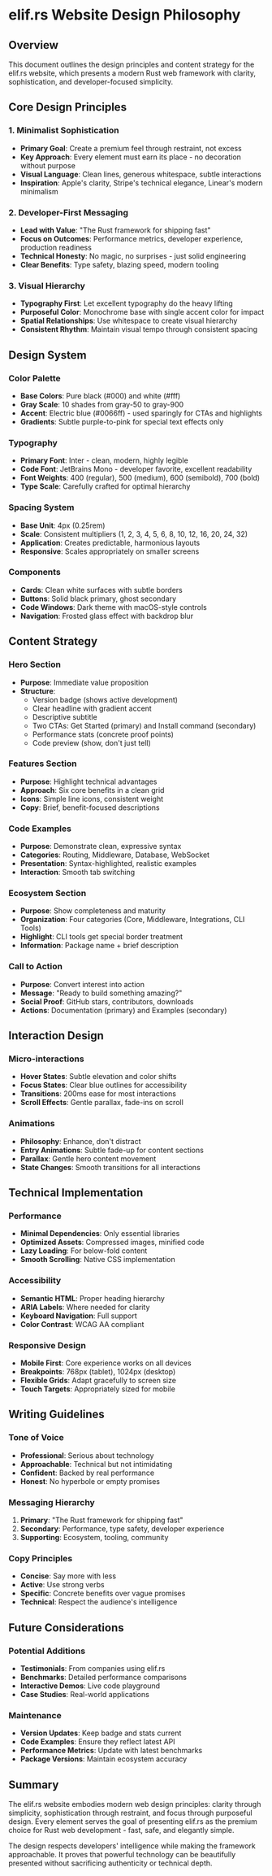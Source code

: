 # elif.rs Website Design Philosophy

## Overview
This document outlines the design principles and content strategy for the elif.rs website, which presents a modern Rust web framework with clarity, sophistication, and developer-focused simplicity.

## Core Design Principles

### 1. **Minimalist Sophistication**
- **Primary Goal**: Create a premium feel through restraint, not excess
- **Key Approach**: Every element must earn its place - no decoration without purpose
- **Visual Language**: Clean lines, generous whitespace, subtle interactions
- **Inspiration**: Apple's clarity, Stripe's technical elegance, Linear's modern minimalism

### 2. **Developer-First Messaging**
- **Lead with Value**: "The Rust framework for shipping fast"
- **Focus on Outcomes**: Performance metrics, developer experience, production readiness
- **Technical Honesty**: No magic, no surprises - just solid engineering
- **Clear Benefits**: Type safety, blazing speed, modern tooling

### 3. **Visual Hierarchy**
- **Typography First**: Let excellent typography do the heavy lifting
- **Purposeful Color**: Monochrome base with single accent color for impact
- **Spatial Relationships**: Use whitespace to create visual hierarchy
- **Consistent Rhythm**: Maintain visual tempo through consistent spacing

## Design System

### Color Palette
- **Base Colors**: Pure black (#000) and white (#fff)
- **Gray Scale**: 10 shades from gray-50 to gray-900
- **Accent**: Electric blue (#0066ff) - used sparingly for CTAs and highlights
- **Gradients**: Subtle purple-to-pink for special text effects only

### Typography
- **Primary Font**: Inter - clean, modern, highly legible
- **Code Font**: JetBrains Mono - developer favorite, excellent readability
- **Font Weights**: 400 (regular), 500 (medium), 600 (semibold), 700 (bold)
- **Type Scale**: Carefully crafted for optimal hierarchy

### Spacing System
- **Base Unit**: 4px (0.25rem)
- **Scale**: Consistent multipliers (1, 2, 3, 4, 5, 6, 8, 10, 12, 16, 20, 24, 32)
- **Application**: Creates predictable, harmonious layouts
- **Responsive**: Scales appropriately on smaller screens

### Components
- **Cards**: Clean white surfaces with subtle borders
- **Buttons**: Solid black primary, ghost secondary
- **Code Windows**: Dark theme with macOS-style controls
- **Navigation**: Frosted glass effect with backdrop blur

## Content Strategy

### Hero Section
- **Purpose**: Immediate value proposition
- **Structure**:
  - Version badge (shows active development)
  - Clear headline with gradient accent
  - Descriptive subtitle
  - Two CTAs: Get Started (primary) and Install command (secondary)
  - Performance stats (concrete proof points)
  - Code preview (show, don't just tell)

### Features Section
- **Purpose**: Highlight technical advantages
- **Approach**: Six core benefits in a clean grid
- **Icons**: Simple line icons, consistent weight
- **Copy**: Brief, benefit-focused descriptions

### Code Examples
- **Purpose**: Demonstrate clean, expressive syntax
- **Categories**: Routing, Middleware, Database, WebSocket
- **Presentation**: Syntax-highlighted, realistic examples
- **Interaction**: Smooth tab switching

### Ecosystem Section
- **Purpose**: Show completeness and maturity
- **Organization**: Four categories (Core, Middleware, Integrations, CLI Tools)
- **Highlight**: CLI tools get special border treatment
- **Information**: Package name + brief description

### Call to Action
- **Purpose**: Convert interest into action
- **Message**: "Ready to build something amazing?"
- **Social Proof**: GitHub stars, contributors, downloads
- **Actions**: Documentation (primary) and Examples (secondary)

## Interaction Design

### Micro-interactions
- **Hover States**: Subtle elevation and color shifts
- **Focus States**: Clear blue outlines for accessibility
- **Transitions**: 200ms ease for most interactions
- **Scroll Effects**: Gentle parallax, fade-ins on scroll

### Animations
- **Philosophy**: Enhance, don't distract
- **Entry Animations**: Subtle fade-up for content sections
- **Parallax**: Gentle hero content movement
- **State Changes**: Smooth transitions for all interactions

## Technical Implementation

### Performance
- **Minimal Dependencies**: Only essential libraries
- **Optimized Assets**: Compressed images, minified code
- **Lazy Loading**: For below-fold content
- **Smooth Scrolling**: Native CSS implementation

### Accessibility
- **Semantic HTML**: Proper heading hierarchy
- **ARIA Labels**: Where needed for clarity
- **Keyboard Navigation**: Full support
- **Color Contrast**: WCAG AA compliant

### Responsive Design
- **Mobile First**: Core experience works on all devices
- **Breakpoints**: 768px (tablet), 1024px (desktop)
- **Flexible Grids**: Adapt gracefully to screen size
- **Touch Targets**: Appropriately sized for mobile

## Writing Guidelines

### Tone of Voice
- **Professional**: Serious about technology
- **Approachable**: Technical but not intimidating
- **Confident**: Backed by real performance
- **Honest**: No hyperbole or empty promises

### Messaging Hierarchy
1. **Primary**: "The Rust framework for shipping fast"
2. **Secondary**: Performance, type safety, developer experience
3. **Supporting**: Ecosystem, tooling, community

### Copy Principles
- **Concise**: Say more with less
- **Active**: Use strong verbs
- **Specific**: Concrete benefits over vague promises
- **Technical**: Respect the audience's intelligence

## Future Considerations

### Potential Additions
- **Testimonials**: From companies using elif.rs
- **Benchmarks**: Detailed performance comparisons
- **Interactive Demos**: Live code playground
- **Case Studies**: Real-world applications

### Maintenance
- **Version Updates**: Keep badge and stats current
- **Code Examples**: Ensure they reflect latest API
- **Performance Metrics**: Update with latest benchmarks
- **Package Versions**: Maintain ecosystem accuracy

## Summary

The elif.rs website embodies modern web design principles: clarity through simplicity, sophistication through restraint, and focus through purposeful design. Every element serves the goal of presenting elif.rs as the premium choice for Rust web development - fast, safe, and elegantly simple.

The design respects developers' intelligence while making the framework approachable. It proves that powerful technology can be beautifully presented without sacrificing authenticity or technical depth.